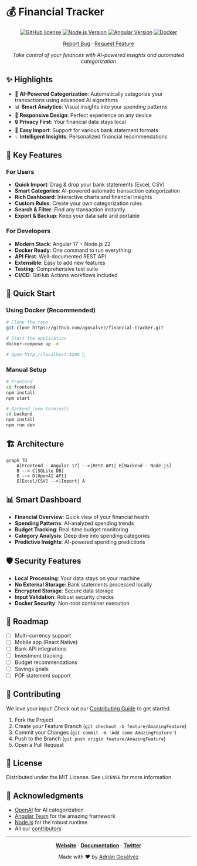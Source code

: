 # 💰 Financial Tracker

<div align="center">

[![GitHub license](https://img.shields.io/github/license/agosalvez/financial-tracker)](https://github.com/agosalvez/financial-tracker/blob/main/LICENSE)
[![Node.js Version](https://img.shields.io/badge/node-22.x-brightgreen.svg)](https://nodejs.org)
[![Angular Version](https://img.shields.io/badge/angular-17-red.svg)](https://angular.io)
[![Docker](https://img.shields.io/badge/docker-ready-blue.svg)](https://www.docker.com/)

[Report Bug](https://github.com/agosalvez/financial-tracker/issues) · [Request Feature](https://github.com/agosalvez/financial-tracker/issues)

*Take control of your finances with AI-powered insights and automated categorization*

</div>

## ✨ Highlights

- 🤖 **AI-Powered Categorization**: Automatically categorize your transactions using advanced AI algorithms
- 📊 **Smart Analytics**: Visual insights into your spending patterns
- 📱 **Responsive Design**: Perfect experience on any device
- 🔒 **Privacy First**: Your financial data stays local
- 🚀 **Easy Import**: Support for various bank statement formats
- 💡 **Intelligent Insights**: Personalized financial recommendations

## 🎯 Key Features

### For Users
- **Quick Import**: Drag & drop your bank statements (Excel, CSV)
- **Smart Categories**: AI-powered automatic transaction categorization
- **Rich Dashboard**: Interactive charts and financial insights
- **Custom Rules**: Create your own categorization rules
- **Search & Filter**: Find any transaction instantly
- **Export & Backup**: Keep your data safe and portable

### For Developers
- **Modern Stack**: Angular 17 + Node.js 22
- **Docker Ready**: One command to run everything
- **API First**: Well-documented REST API
- **Extensible**: Easy to add new features
- **Testing**: Comprehensive test suite
- **CI/CD**: GitHub Actions workflows included

## 🚀 Quick Start

### Using Docker (Recommended)
```bash
# Clone the repo
git clone https://github.com/agosalvez/financial-tracker.git

# Start the application
docker-compose up -d

# Open http://localhost:4200 🎉
```

### Manual Setup
```bash
# Frontend
cd frontend
npm install
npm start

# Backend (new terminal)
cd backend
npm install
npm run dev
```

## 🏗️ Architecture

```mermaid
graph TD
    A[Frontend - Angular 17] -->|REST API| B[Backend - Node.js]
    B --> C[SQLite DB]
    B --> D[OpenAI API]
    E[Excel/CSV] -->|Import| A
```

## 📊 Smart Dashboard

- **Financial Overview**: Quick view of your financial health
- **Spending Patterns**: AI-analyzed spending trends
- **Budget Tracking**: Real-time budget monitoring
- **Category Analysis**: Deep dive into spending categories
- **Predictive Insights**: AI-powered spending predictions

## 🛡️ Security Features

- **Local Processing**: Your data stays on your machine
- **No External Storage**: Bank statements processed locally
- **Encrypted Storage**: Secure data storage
- **Input Validation**: Robust security checks
- **Docker Security**: Non-root container execution

## 🎯 Roadmap

- [ ] Multi-currency support
- [ ] Mobile app (React Native)
- [ ] Bank API integrations
- [ ] Investment tracking
- [ ] Budget recommendations
- [ ] Savings goals
- [ ] PDF statement support

## 🤝 Contributing

We love your input! Check out our [Contributing Guide](CONTRIBUTING.md) to get started.

1. Fork the Project
2. Create your Feature Branch (`git checkout -b feature/AmazingFeature`)
3. Commit your Changes (`git commit -m 'Add some AmazingFeature'`)
4. Push to the Branch (`git push origin feature/AmazingFeature`)
5. Open a Pull Request

## 📜 License

Distributed under the MIT License. See `LICENSE` for more information.

## 🙏 Acknowledgments

- [OpenAI](https://openai.com) for AI categorization
- [Angular Team](https://angular.io) for the amazing framework
- [Node.js](https://nodejs.org) for the robust runtime
- All our [contributors](https://github.com/agosalvez/financial-tracker/graphs/contributors)

---

<div align="center">

**[Website](https://financial-tracker.com)** · **[Documentation](https://docs.financial-tracker.com)** · **[Twitter](https://twitter.com/financialtracker)**

Made with ❤️ by [Adrián Gosálvez](https://github.com/agosalvez)

</div>